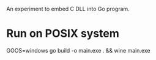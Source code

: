 An experiment to embed C DLL into Go program.

# Run on POSIX system

GOOS=windows go build -o main.exe . && wine main.exe